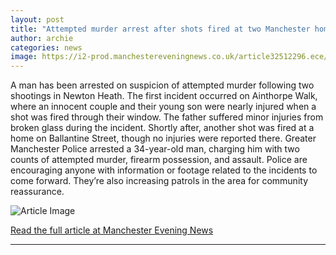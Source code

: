 ```yaml
---
layout: post
title: "Attempted murder arrest after shots fired at two Manchester homes"
author: archie
categories: news
image: https://i2-prod.manchestereveningnews.co.uk/article32512296.ece/ALTERNATES/s1200/1_MEN_Ballantine-Street-04.jpg
---
```

A man has been arrested on suspicion of attempted murder following two shootings in Newton Heath. The first incident occurred on Ainthorpe Walk, where an innocent couple and their young son were nearly injured when a shot was fired through their window. The father suffered minor injuries from broken glass during the incident. Shortly after, another shot was fired at a home on Ballantine Street, though no injuries were reported there. Greater Manchester Police arrested a 34-year-old man, charging him with two counts of attempted murder, firearm possession, and assault. Police are encouraging anyone with information or footage related to the incidents to come forward. They’re also increasing patrols in the area for community reassurance.

![Article Image](https://i2-prod.manchestereveningnews.co.uk/article32512296.ece/ALTERNATES/s1200/1_MEN_Ballantine-Street-04.jpg)

[Read the full article at Manchester Evening News](https://www.manchestereveningnews.co.uk/news/greater-manchester-news/attempted-murder-arrest-after-shots-32512201)

---
